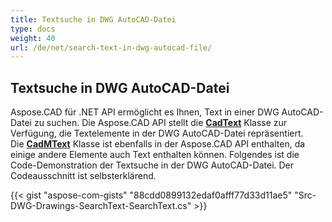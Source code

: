 ```yaml
---
title: Textsuche in DWG AutoCAD-Datei
type: docs
weight: 40
url: /de/net/search-text-in-dwg-autocad-file/
---
```


## **Textsuche in DWG AutoCAD-Datei**
Aspose.CAD für .NET API ermöglicht es Ihnen, Text in einer DWG AutoCAD-Datei zu suchen. Die Aspose.CAD API stellt die [**CadText**](https://reference.aspose.com/cad/net/aspose.cad.fileformats.cad.cadobjects/cadtext) Klasse zur Verfügung, die Textelemente in der DWG AutoCAD-Datei repräsentiert. Die [**CadMText**](https://reference.aspose.com/cad/net/aspose.cad.fileformats.cad.cadobjects/cadmtext) Klasse ist ebenfalls in der Aspose.CAD API enthalten, da einige andere Elemente auch Text enthalten können. Folgendes ist die Code-Demonstration der Textsuche in der DWG AutoCAD-Datei. Der Codeausschnitt ist selbsterklärend.

{{< gist "aspose-com-gists" "88cdd0899132edaf0afff77d33d11ae5" "Src-DWG-Drawings-SearchText-SearchText.cs" >}}
